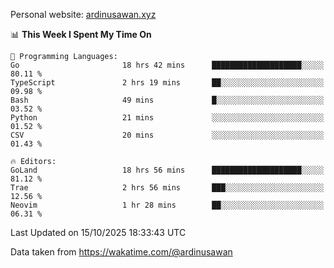 Personal website: [ardinusawan.xyz](https://ardinusawan.xyz)

<!--START_SECTION:waka-->
📊 **This Week I Spent My Time On** 

```text
💬 Programming Languages: 
Go                       18 hrs 42 mins      ████████████████████░░░░░   80.11 % 
TypeScript               2 hrs 19 mins       ██░░░░░░░░░░░░░░░░░░░░░░░   09.98 % 
Bash                     49 mins             █░░░░░░░░░░░░░░░░░░░░░░░░   03.52 % 
Python                   21 mins             ░░░░░░░░░░░░░░░░░░░░░░░░░   01.52 % 
CSV                      20 mins             ░░░░░░░░░░░░░░░░░░░░░░░░░   01.43 % 

🔥 Editors: 
GoLand                   18 hrs 56 mins      ████████████████████░░░░░   81.12 % 
Trae                     2 hrs 56 mins       ███░░░░░░░░░░░░░░░░░░░░░░   12.56 % 
Neovim                   1 hr 28 mins        ██░░░░░░░░░░░░░░░░░░░░░░░   06.31 % 
```


 Last Updated on 15/10/2025 18:33:43 UTC
<!--END_SECTION:waka-->
Data taken from https://wakatime.com/@ardinusawan
